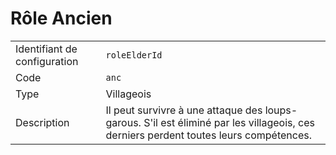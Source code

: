 # Rôle Ancien

|                              |                                                                                                                                      |
| ---------------------------- | ------------------------------------------------------------------------------------------------------------------------------------ |
| Identifiant de configuration | `roleElderId`                                                                                                                        |
| Code                         | `anc`                                                                                                                                |
| Type                         | Villageois                                                                                                                           |
| Description                  | Il peut survivre à une attaque des loups-garous. S'il est éliminé par les villageois, ces derniers perdent toutes leurs compétences. |
